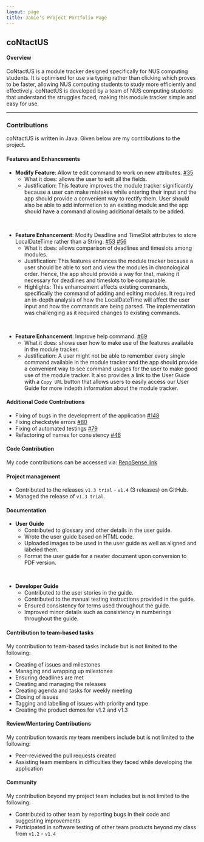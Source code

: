 ```yaml
---
layout: page
title: Jamie's Project Portfolio Page
---
```


## **coNtactUS**   

#### Overview

CoNtactUS is a module tracker designed specifically for NUS computing students.
It is optimised for use via typing rather than clicking which proves to be faster, allowing NUS computing students
to study more efficiently and effectively.
coNtactUS is developed by a team of NUS computing students that understand the struggles faced,
making this module tracker simple and easy for use.


***

### **Contributions**

coNtactUS is written in Java. Given below are my contributions to the project.  

#### Features and Enhancements

* **Modify Feature**: Allow te edit command to work on new attributes.
[#35](https://github.com/AY2223S2-CS2103T-W10-1/tp/pull/35)
  * What it does: allows the user to edit all the fields.
  * Justification: This feature improves the module tracker significantly because a user can make mistakes while 
  entering their input and the app should provide a convenient way to rectify them.
  User should also be able to add information to an existing module and the app
  should have a command allowing additional details to be added.  

<br>  

<div style="page-break-after: always;"></div>
  
* **Feature Enhancement**: Modify Deadline and TimeSlot attributes to store LocalDateTime rather than a String.
[#53](https://github.com/AY2223S2-CS2103T-W10-1/tp/pull/53) [#56](https://github.com/AY2223S2-CS2103T-W10-1/tp/pull/56)
  * What it does: allows comparison of deadlines and timeslots among modules.
  * Justification: This features enhances the module tracker because a user should be able to sort and view the
  modules in chronological order. Hence, the app should provide a way for that,
  making it necessary for deadlines and timeslots to be comparable.
  * Highlights: This enhancement affects existing commands, specifically the command of adding and editing
  modules. It required an in-depth analysis of how the LocalDateTime will affect the user input and how the commands
  are being parsed. The implementation was challenging as it required changes to existing commands.   

<br>  


* **Feature Enhancement**: Improve help command. [#69](https://github.com/AY2223S2-CS2103T-W10-1/tp/pull/69)
  * What it does: shows user how to make use of the features available in the module tracker.  
  * Justification: A user might not be able to remember every single command available in the module tracker and 
  the app should provide a convenient way to see command usages for the user to make good use of
  the module tracker. It also provides a link to the User Guide with a ```Copy URL``` button
  that allows users to easily access our User Guide for more indepth information about the module tracker.
  

#### Additional Code Contributions  

* Fixing of bugs in the development of the application [#148](https://github.com/AY2223S2-CS2103T-W10-1/tp/pull/148)
* Fixing checkstyle errors [#80](https://github.com/AY2223S2-CS2103T-W10-1/tp/pull/80)
* Fixing of automated testings [#79](https://github.com/AY2223S2-CS2103T-W10-1/tp/pull/79)  
* Refactoring of names for consistency [#46](https://github.com/AY2223S2-CS2103T-W10-1/tp/pull/46)  


#### Code Contribution

My code contributions can be accessed via: [RepoSense link](https://nus-cs2103-ay2223s2.github.io/tp-dashboard/?search=jamieeeleow&sort=groupTitle&sortWithin=title&timeframe=commit&mergegroup=&groupSelect=groupByRepos&breakdown=true&checkedFileTypes=docs~functional-code~test-code~other&since=2023-02-17&tabOpen=true&tabType=authorship&tabAuthor=jamieeeleow&tabRepo=AY2223S2-CS2103T-W10-1%2Ftp%5Bmaster%5D&authorshipIsMergeGroup=false&authorshipFileTypes=docs~functional-code~test-code~other&authorshipIsBinaryFileTypeChecked=false&authorshipIsIgnoredFilesChecked=false)

#### Project management
  * Contributed to the releases `v1.3 trial` - `v1.4` (3 releases) on GitHub.  
  * Managed the release of `v1.3 trial`.  

<div style="page-break-after: always;"></div>  

#### Documentation

* **User Guide**
  * Contributed to glossary and other details in the user guide.  
  * Wrote the user guide based on HTML code.
  * Uploaded images to be used in the user guide as well as aligned and labeled them.
  * Format the user guide for a neater document upon conversion to PDF version.   

<br>  

* **Developer Guide**
  * Contributed to the user stories in the guide.
  * Contributed to the manual testing instructions provided in the guide.
  * Ensured consistency for terms used throughout the guide.  
  * Improved minor details such as consistency in numberings throughout the guide.

#### Contribution to team-based tasks

My contribution to team-based tasks include but is not limited to the following:
* Creating of issues and milestones
* Managing and wrapping up milestones
* Ensuring deadlines are met
* Creating and managing the releases
* Creating agenda and tasks for weekly meeting
* Closing of issues
* Tagging and labelling of issues with priority and type
* Creating the product demos for v1.2 and v1.3

#### Review/Mentoring Contributions

My contribution towards my team members include but is not limited to the following:
* Peer-reviewed the pull requests created
* Assisting team members in difficulties they faced while developing the application

#### Community

My contribution beyond my project team includes but is not limited to the following:
  * Contributed to other team by reporting bugs in their code and suggesting improvements
  * Participated in software testing of other team products beyond my class from `v1.2` - `v1.4`
  
